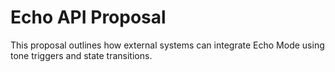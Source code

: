 # Echo API Proposal

This proposal outlines how external systems can integrate Echo Mode using tone triggers and state transitions.